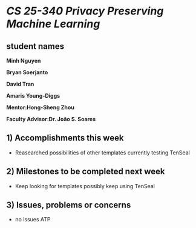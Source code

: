 # *CS 25-340 Privacy Preserving Machine Learning*

## student names
**Minh Nguyen**

**Bryan Soerjanto** 

**David Tran**

**Amaris Young-Diggs**

**Mentor:Hong-Sheng Zhou**

**Faculty Advisor:Dr. João S. Soares**

## 1) Accomplishments this week ##
   - Reasearched possibilities of other templates currently testing TenSeal

## 2) Milestones to be completed next week ##
   - Keep looking for templates possibly keep using TenSeal

## 3) Issues, problems or concerns ##
   - no issues ATP
   



